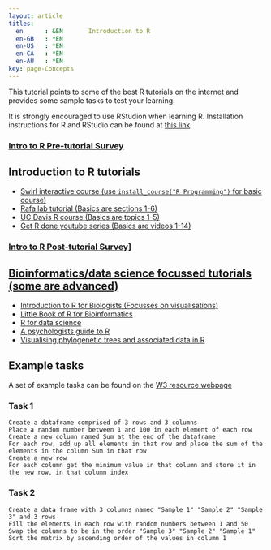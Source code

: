 ```yaml
---
layout: article
titles:
  en      : &EN       Introduction to R
  en-GB   : *EN
  en-US   : *EN
  en-CA   : *EN
  en-AU   : *EN
key: page-Concepts
---
```



This tutorial points to some of the best R tutorials on the internet and provides some sample tasks to test your learning.<br>

It is strongly encouraged to use RStudion when learning R. Installation instructions for R and RStudio can be found at [this link](https://rstudio-education.github.io/hopr/starting.html).

### <a href="https://ntusurvey.onlinesurveys.ac.uk/intro-to-r-pre-tutorial-survey" target="_blank">Intro to R Pre-tutorial Survey</a>


## Introduction to R tutorials
*  [Swirl interactive course (use `install_course("R Programming")` for basic course)](https://swirlstats.com/students.html)
* [Rafa lab tutorial (Basics are sections 1-6)](http://rafalab.dfci.harvard.edu/dsbook/getting-started.html)
* [UC Davis R course (Basics are topics 1-5)](https://ucdavis-bioinformatics-training.github.io/2021-March-Introduction-to-R-for-Bioinformatics/R/Intro2R_main)
* [Get R done youtube series (Basics are videos 1-14)](https://www.youtube.com/playlist?list=PLmNgrNF3pZqg2GPmcIAWDa1A2-cAfbX37)

### <a href="https://ntusurvey.onlinesurveys.ac.uk/intro-to-r-post-tutorial-survey" target="_blank">Intro to R Post-tutorial Survey]


## Bioinformatics/data science focussed tutorials (some are advanced)
* [Introduction to R for Biologists (Focusses on visualisations)](https://melbournebioinformatics.github.io/r-intro-biologists/intro_r_biologists.html)
* [Little Book of R for Bioinformatics](https://a-little-book-of-r-for-bioinformatics.readthedocs.io/en/latest/)
* [R for data science](https://r4ds.had.co.nz/index.html)
* [A psychologists guide to R](https://github.com/seanchrismurphy/A-Psychologists-Guide-to-R/tree/master)
* [Visualising phylogenetic trees and associated data in R](https://guangchuangyu.github.io/ggtree-book/short-introduction-to-r.html)

## Example tasks
A set of example tasks can be found on the [W3 resource webpage](https://www.w3resource.com/r-programming-exercises/)
### Task 1
```console
Create a dataframe comprised of 3 rows and 3 columns
Place a random number between 1 and 100 in each element of each row
Create a new column named Sum at the end of the dataframe
For each row, add up all elements in that row and place the sum of the elements in the column Sum in that row
Create a new row
For each column get the minimum value in that column and store it in the new row, in that column index
```
### Task 2
```console
Create a data frame with 3 columns named "Sample 1" "Sample 2" "Sample 3" and 3 rows
Fill the elements in each row with random numbers between 1 and 50
Swap the columns to be in the order "Sample 3" "Sample 2" "Sample 1"
Sort the matrix by ascending order of the values in column 1
```
